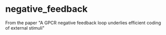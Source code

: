 # negative_feedback
From the paper "A GPCR negative feedback loop underlies efficient coding of external stimuli"
